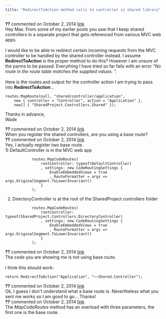 ```yaml
---
title: "RedirectToAction method calls to controller in shared library"
---
```

<div id="post1309971" class="discussion-comment op">
   <div class="discussion-header"><b>??</b> commented on 
      <time datetime="2014-10-02T10:06:13.543-07:00" title="2014-10-02T10:06:13.543-07:00">October 2, 2014</time> <a href="#1309971" class="post-link">link</a></div>
   <div class="discussion-message">Hey Max. From some of my earlier posts you saw that I keep shared controllers in a separate project that gets referenced from various MVC web apps.<br />
<br />
I would like to be able to redirect certain incoming requests from the MVC controller to be handled by the shared controller instead. I assume <strong>RedirectToAction</strong> is the proper method to do this? However I am unsure of the parms to be passed. Everything I have tried so far fails with an error <em>&quot;No route in the route table matches the supplied values. &quot;.</em> <br />
<br />
Here is the routes.axd output for the controller action I am trying to pass into <strong>RedirectToAction</strong>...<br />
<pre><code>routes.MapRoute(null, &quot;shared/controller/application&quot;, 
    new { controller = &quot;Controller&quot;, action = &quot;Application&quot; }, 
    new[] { &quot;SharedProject.Controllers.Shared&quot; });</code></pre>

Thanks in advance,<br />
Wade<br />
</div>
</div>
<div id="post1309977" class="discussion-comment">
   <div class="discussion-header"><b>??</b> commented on 
      <time datetime="2014-10-02T10:23:51.317-07:00" title="2014-10-02T10:23:51.317-07:00">October 2, 2014</time> <a href="#1309977" class="post-link">link</a></div>
   <div class="discussion-message">When you register the shared controllers, are you using a base route?<br />
</div>
</div>
<div id="post1309979" class="discussion-comment">
   <div class="discussion-header"><b>??</b> commented on 
      <time datetime="2014-10-02T10:29:54.887-07:00" title="2014-10-02T10:29:54.887-07:00">October 2, 2014</time> <a href="#1309979" class="post-link">link</a></div>
   <div class="discussion-message">Yes, I actually register two base route.<br />
1) DefaultController is in the MVC web app<br />
<pre><code>            routes.MapCodeRoutes(
                rootController: typeof(DefaultController)
                , settings: new CodeRoutingSettings { 
                    EnableEmbeddedViews = true
                    , RouteFormatter = args =&gt; args.OriginalSegment.ToLowerInvariant()
                }
            );</code></pre>

2) DirectoryController is at the root of the SharedProject controllers folder<br />
<pre><code>            routes.MapCodeRoutes(
                rootController: typeof(SharedProject.Controllers.DirectoryController)
                , settings: new CodeRoutingSettings {
                    EnableEmbeddedViews = true
                    , RouteFormatter = args =&gt; args.OriginalSegment.ToLowerInvariant()
                }
            );</code></pre>

</div>
</div>
<div id="post1309983" class="discussion-comment marked-as-answer">
   <div class="discussion-header"><b>??</b> commented on 
      <time datetime="2014-10-02T10:38:04.28-07:00" title="2014-10-02T10:38:04.28-07:00">October 2, 2014</time> <a href="#1309983" class="post-link">link</a></div>
   <div class="discussion-message">The code you are showing me is not using base route.<br />
<br />
I think this should work:<br />
<pre><code>return RedirectToAction(&quot;Application&quot;, &quot;~~Shared.Controller&quot;);</code></pre>

</div>
</div>
<div id="post1309985" class="discussion-comment">
   <div class="discussion-header"><b>??</b> commented on 
      <time datetime="2014-10-02T10:47:14.897-07:00" title="2014-10-02T10:47:14.897-07:00">October 2, 2014</time> <a href="#1309985" class="post-link">link</a></div>
   <div class="discussion-message">Ok, I guess I don't understand what a base route is. Nevertheless what you sent me works so I am good to go... Thanks!<br />
</div>
</div>
<div id="post1309986" class="discussion-comment">
   <div class="discussion-header"><b>??</b> commented on 
      <time datetime="2014-10-02T10:50:16.293-07:00" title="2014-10-02T10:50:16.293-07:00">October 2, 2014</time> <a href="#1309986" class="post-link">link</a></div>
   <div class="discussion-message">The <em>MapCodeRoutes</em> method has an overload with three parameters, the first one is the base route.<br />
</div>
</div>